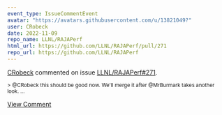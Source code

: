 ```yaml
---
event_type: IssueCommentEvent
avatar: "https://avatars.githubusercontent.com/u/13821049?"
user: CRobeck
date: 2022-11-09
repo_name: LLNL/RAJAPerf
html_url: https://github.com/LLNL/RAJAPerf/pull/271
repo_url: https://github.com/LLNL/RAJAPerf
---
```


<a href='https://github.com/CRobeck' target='_blank'>CRobeck</a> commented on issue <a href='https://github.com/LLNL/RAJAPerf/pull/271' target='_blank'>LLNL/RAJAPerf#271</a>.

<small>> @CRobeck this should be good now. We'll merge it after @MrBurmark takes another look....</small>

<a href='https://github.com/LLNL/RAJAPerf/pull/271' target='_blank'>View Comment</a>